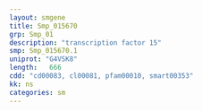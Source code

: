 ```yaml
---
layout: smgene
title: Smp_015670
grp: Smp_01
description: "transcription factor 15"
smp: Smp_015670.1
uniprot: "G4VSK8"
length:   666
cdd: "cd00083, cl00081, pfam00010, smart00353"
kk: ns
categories: sm
---
```

